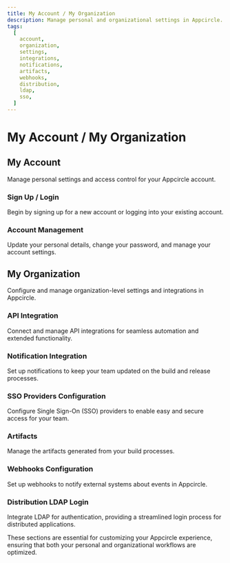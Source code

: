 ```yaml
---
title: My Account / My Organization
description: Manage personal and organizational settings in Appcircle. Configure integrations, notifications, and artifacts for your account and organization.
tags:
  [
    account,
    organization,
    settings,
    integrations,
    notifications,
    artifacts,
    webhooks,
    distribution,
    ldap,
    sso,
  ]
---
```


# My Account / My Organization

## My Account

Manage personal settings and access control for your Appcircle account.

### Sign Up / Login

Begin by signing up for a new account or logging into your existing account.

### Account Management

Update your personal details, change your password, and manage your account settings.

## My Organization

Configure and manage organization-level settings and integrations in Appcircle.

### API Integration

Connect and manage API integrations for seamless automation and extended functionality.

### Notification Integration

Set up notifications to keep your team updated on the build and release processes.

### SSO Providers Configuration

Configure Single Sign-On (SSO) providers to enable easy and secure access for your team.

### Artifacts

Manage the artifacts generated from your build processes.

### Webhooks Configuration

Set up webhooks to notify external systems about events in Appcircle.

### Distribution LDAP Login

Integrate LDAP for authentication, providing a streamlined login process for distributed applications.

These sections are essential for customizing your Appcircle experience, ensuring that both your personal and organizational workflows are optimized.
